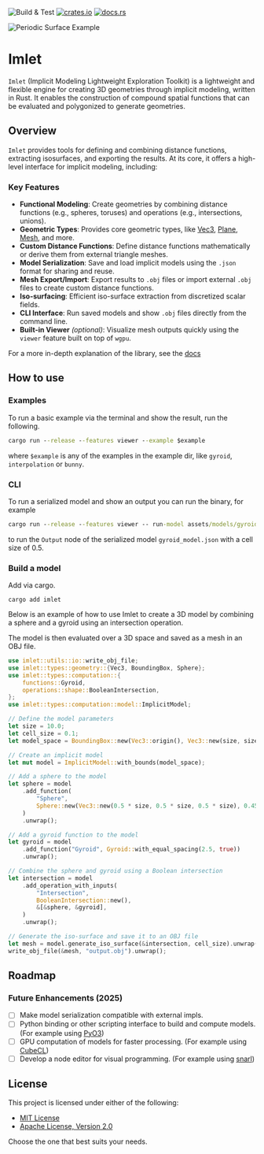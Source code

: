 ![Build & Test](https://github.com/joelhi/implicit-rs/actions/workflows/rust.yml/badge.svg)
[![crates.io](https://img.shields.io/crates/v/imlet.svg)](https://crates.io/crates/imlet)
[![docs.rs](https://img.shields.io/docsrs/imlet)](https://docs.rs/imlet)

![Periodic Surface Example](media/examples.png)

 # Imlet

 `Imlet` (Implicit Modeling Lightweight Exploration Toolkit) is a lightweight and flexible engine for creating 3D geometries through implicit modeling, written in Rust.
 It enables the construction of compound spatial functions that can be evaluated and polygonized to generate geometries.

 ## Overview

 `Imlet` provides tools for defining and combining distance functions, extracting isosurfaces, and exporting the results. At its core, it offers a high-level interface for implicit modeling, including:

 ### Key Features

 - **Functional Modeling**: Create geometries by combining distance functions (e.g., spheres, toruses) and operations (e.g., intersections, unions).
 - **Geometric Types**: Provides core geometric types, like [Vec3](crate::types::geometry::Vec3), [Plane](crate::types::geometry::Plane), [Mesh](crate::types::geometry::Mesh), and more.
 - **Custom Distance Functions**: Define distance functions mathematically or derive them from external triangle meshes.
 - **Model Serialization**: Save and load implicit models using the `.json` format for sharing and reuse.
 - **Mesh Export/Import**: Export results to `.obj` files or import external `.obj` files to create custom distance functions.
 - **Iso-surfacing**: Efficient iso-surface extraction from discretized scalar fields.
 - **CLI Interface**: Run saved models and show `.obj` files directly from the command line.
 - **Built-in Viewer** *(optional)*: Visualize mesh outputs quickly using the `viewer` feature built on top of `wgpu`.

 For a more in-depth explanation of the library, see the [docs](https://docs.rs/imlet)

## How to use

### Examples

To run a basic example via the terminal and show the result, run the following.

```cmd
cargo run --release --features viewer --example $example
```

where `$example` is any of the examples in the example dir, like `gyroid`, `interpolation` or `bunny`.

### CLI

To run a serialized model and show an output you can run the binary, for example

```cmd
cargo run --release --features viewer -- run-model assets/models/gyroid_model.json Output 0.5 --show
```

to run the `Output` node of the serialized model `gyroid_model.json` with a cell size of 0.5.

### Build a model

Add via cargo.

```
cargo add imlet
```
 
Below is an example of how to use Imlet to create a 3D model by combining a sphere and a gyroid using an intersection operation.

The model is then evaluated over a 3D space and saved as a mesh in an OBJ file.

 ```rust
 use imlet::utils::io::write_obj_file;
 use imlet::types::geometry::{Vec3, BoundingBox, Sphere};
 use imlet::types::computation::{
     functions::Gyroid,
     operations::shape::BooleanIntersection,
 };
 use imlet::types::computation::model::ImplicitModel;

 // Define the model parameters
 let size = 10.0;
 let cell_size = 0.1;
 let model_space = BoundingBox::new(Vec3::origin(), Vec3::new(size, size, size));

 // Create an implicit model
 let mut model = ImplicitModel::with_bounds(model_space);

 // Add a sphere to the model
 let sphere = model
     .add_function(
         "Sphere",
         Sphere::new(Vec3::new(0.5 * size, 0.5 * size, 0.5 * size), 0.45 * size),
     )
     .unwrap();

 // Add a gyroid function to the model
 let gyroid = model
     .add_function("Gyroid", Gyroid::with_equal_spacing(2.5, true))
     .unwrap();

 // Combine the sphere and gyroid using a Boolean intersection
 let intersection = model
     .add_operation_with_inputs(
         "Intersection",
         BooleanIntersection::new(),
         &[&sphere, &gyroid],
     )
     .unwrap();

 // Generate the iso-surface and save it to an OBJ file
 let mesh = model.generate_iso_surface(&intersection, cell_size).unwrap();
 write_obj_file(&mesh, "output.obj").unwrap();
 ```

## Roadmap

### Future Enhancements (2025)
- [ ] Make model serialization compatible with external impls.
- [ ] Python binding or other scripting interface to build and compute models. (For example using [PyO3](https://github.com/PyO3/pyo3))
- [ ] GPU computation of models for faster processing. (For example using [CubeCL](https://github.com/tracel-ai/cubecl))
- [ ] Develop a node editor for visual programming. (For example using [snarl](https://github.com/zakarumych/egui-snarl))

## License

This project is licensed under either of the following:

- [MIT License](LICENSE-MIT) 
- [Apache License, Version 2.0](LICENSE-APACHE)

Choose the one that best suits your needs.